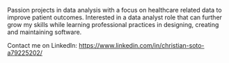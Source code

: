 Passion projects in data analysis with a focus on healthcare related data to improve patient outcomes. 
Interested in a data analyst role that can further grow my skills while learning professional practices in designing, creating and maintaining software.

Contact me on LinkedIn: https://www.linkedin.com/in/christian-soto-a79225202/
<!---
Fullcure3/Fullcure3 is a ✨ special ✨ repository because its `README.md` (this file) appears on your GitHub profile.
You can click the Preview link to take a look at your changes.
--->
